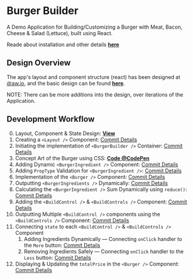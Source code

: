 # Burger Builder

A Demo Application for Building/Customizing a Burger with Meat, Bacon, Cheese & Salad (Lettuce), built using React.

Reade about installation and other details **[here](./README.react-notes.md)**

## Design Overview

The app's layout and component structure (react) has been designed at [draw.io](https://www.draw.io), and the basic design can be found **[here](https://codepen.io/ch-sriram/full/JjXPbEe)**.

NOTE: There can be more additions into the design, over iterations of the Application.

## Development Workflow

0. Layout, Component & State Design: **[View](https://codepen.io/ch-sriram/full/JjXPbEe)**
1. Creating a `<Layout />` Component: [Commit Details](https://github.com/Ch-sriram/burger-builder/commit/0187377958254ea601fcfb9c6b5c5d5e39bbc484)
2. Initiating the implementation of `<BurgerBuilder />` Container: [Commit Details](https://github.com/Ch-sriram/burger-builder/commit/d8d3987494ed8a0297a97d1dd3e864e3a6e7bbf4)
3. Concept Art of the Burger using CSS: **[Code @CodePen](https://codepen.io/ch-sriram/pen/rNeByJy)**
4. Adding Dynamic `<BurgerIngredient />` Component: [Commit Details](https://github.com/Ch-sriram/burger-builder/commit/c0df741dc802e801a1f4118aaea57ba1e893da40)
5. Adding `PropType` Validation for `<BurgerIngredient />`: [Commit Details](https://github.com/Ch-sriram/burger-builder/commit/47edd2792c2cdb56b2a96d1905fb89b41fca3223)
6. Implementation of the `<Burger />` Component: [Commit Details](https://github.com/Ch-sriram/burger-builder/commit/523b225338e21b2d5c97e212db04cf5617282ed1)
7. Outputting `<BurgerIngredients />` Dynamically: [Commit Details](https://github.com/Ch-sriram/burger-builder/commit/1d1de276b9d7d677b43a842fc6be21fb436ec988)
8. Calculating the `<BurgerIngredient />` Sum Dynamically using `reduce()`: [Commit Details](https://github.com/Ch-sriram/burger-builder/commit/0be94dfd71b0280de5aa7f1ff2233fe5ac65c685)
9. Adding the `<BuildControl />` & `<BuildControls />` Component: [Commit Details](https://github.com/Ch-sriram/burger-builder/commit/2c9be483093bc2f9015799e04844cda739f5d699)
10. Outputting Multiple `<BuildControl />` components using the `<BuildControls />` Component: [Commit Details](https://github.com/Ch-sriram/burger-builder/commit/ab893618efaf7013c49acc06cdb1b11d8af72d29)
11. Connecting `state` to each `<BuildControl />` & `<BuildControls />` Component
    1. Adding Ingredients Dynamically &mdash; Connecting `onClick` handler to the `More` button: [Commit Details](https://github.com/Ch-sriram/burger-builder/commit/bd206d7166ba60336acf25803fc2e01047b85485)
    2. Removing Ingredients Safely &mdash; Connecting `onClick` handler to the `Less` button: [Commit Details](https://github.com/Ch-sriram/burger-builder/commit/cb10e79bb824a5de9d7d617426e1cec8feac3fe3)
12. Displaying & Updating the `totalPrice` in the `<Burger />` Component: [Commit Details](https://github.com/Ch-sriram/burger-builder/commit/16b0f67cca2c63257b2bddad4899b2899c03b005)
